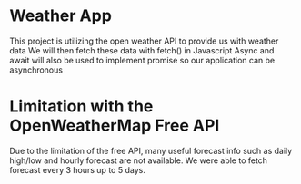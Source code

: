 # Weather App

This project is utilizing the open weather API to provide us with weather data
We will then fetch these data with fetch() in Javascript
Async and await will also be used to implement promise so our application can be asynchronous

# Limitation with the OpenWeatherMap Free API

Due to the limitation of the free API, many useful forecast info such as daily high/low and hourly forecast are not available.
We were able to fetch forecast every 3 hours up to 5 days.
